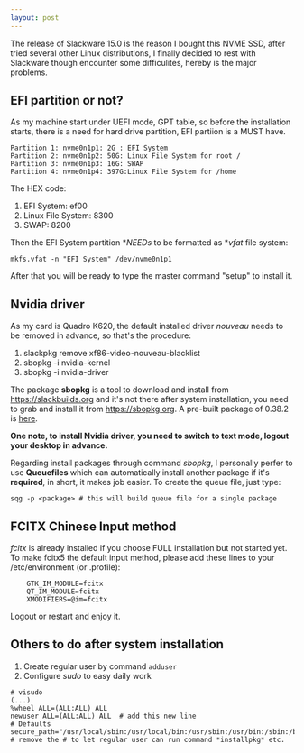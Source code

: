```yaml
---
layout: post
---
```


The release of Slackware 15.0 is the reason I bought this NVME SSD, after tried several other Linux distributions, I finally decided to rest with Slackware though encounter some difficulites, hereby is the major problems.

## EFI partition or not?

As my machine start under UEFI mode, GPT table, so before the installation starts, there is a need for hard drive partition, EFI partiion is a MUST have.

```
Partition 1: nvme0n1p1: 2G : EFI System
Partition 2: nvme0n1p2: 50G: Linux File System for root /
Partition 3: nvme0n1p3: 16G: SWAP
Partition 4: nvme0n1p4: 397G:Linux File System for /home
```

The HEX code:
1. EFI System: ef00
2. Linux File System: 8300
3. SWAP: 8200

Then the EFI System partition **NEEDs* to be formatted as **vfat* file system:

`mkfs.vfat -n "EFI System" /dev/nvme0n1p1`

After that you will be ready to type the master command "setup" to install it.

## Nvidia driver

As my card is Quadro K620, the default installed driver *nouveau* needs to be removed in advance, so that's the procedure:

1. slackpkg remove xf86-video-nouveau-blacklist
2. sbopkg -i nvidia-kernel
3. sbopkg -i nvidia-driver

The package **sbopkg** is a tool to download and install from https://slackbuilds.org and it's not there after system installation, you need to grab and install it from https://sbopkg.org. A pre-built package of 0.38.2 is [here](https://github.com/sbopkg/sbopkg/releases/download/0.38.2/sbopkg-0.38.2-noarch-1_wsr.tgz).

**One note, to install Nvidia driver, you need to switch to text mode, logout your desktop in advance.**

Regarding install packages through command *sbopkg*, I personally perfer to use **Queuefiles** which can automatically install another package if it's **required**, in short, it makes job easier. To create the queue file, just type:

`sqg -p <package> # this will build queue file for a single package`

## FCITX Chinese Input method

*fcitx* is already installed if you choose FULL installation but not started yet. To make fcitx5 the default input method, please add these lines to your /etc/environment (or .profile):

```
    GTK_IM_MODULE=fcitx
    QT_IM_MODULE=fcitx
    XMODIFIERS=@im=fcitx
```

Logout or restart and enjoy it.

## Others to do after system installation

1. Create regular user by command `adduser`
2. Configure *sudo* to easy daily work

```
# visudo
(...)
%wheel ALL=(ALL:ALL) ALL
newuser ALL=(ALL:ALL) ALL  # add this new line
# Defaults secure_path="/usr/local/sbin:/usr/local/bin:/usr/sbin:/usr/bin:/sbin:/bin" # remove the # to let regular user can run command *installpkg* etc.
```

